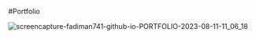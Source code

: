 #Portfolio


![screencapture-fadiman741-github-io-PORTFOLIO-2023-08-11-11_06_18](https://github.com/Fadiman741/PORTFOLIO/assets/63578113/ee6b474a-a436-48c3-b66d-8dbf4c15c782)
